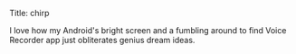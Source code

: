 Title: chirp

I love how my Android's bright screen and a fumbling around to find Voice Recorder app just obliterates genius dream ideas.
